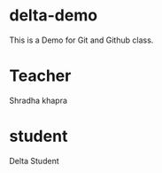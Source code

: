 # delta-demo
This is a Demo for Git and Github class.

# Teacher 
Shradha khapra

# student 
Delta Student